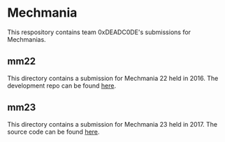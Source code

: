 # Mechmania
This respository contains team 0xDEADC0DE's submissions for Mechmanias.

## mm22
This directory contains a submission for Mechmania 22 held in 2016.
The development repo can be found [here](https://github.com/ReflectionsProjections/mm22/wiki).

## mm23
This directory contains a submission for Mechmania 23 held in 2017.
The source code can be found [here](https://mechmania2017.com/).
